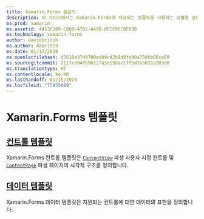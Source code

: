 ```yaml
---
title: Xamarin.Forms 템플릿
description: 이 가이드에서는 Xamarin.Forms에 제공되는 템플릿을 사용하는 방법을 설명합니다. 이 지원에는 사용자 지정 컨트롤 및 페이지의 시각적 구조를 정의하는 컨트롤 템플릿과 지원되는 컨트롤에 대한 데이터의 표현을 정의하는 데이터 템플릿이 포함됩니다.
ms.prod: xamarin
ms.assetid: 4453C209-C068-47D5-A49B-0ECC95C0FB3B
ms.technology: xamarin-forms
author: davidbritch
ms.author: dabritch
ms.date: 01/13/2020
ms.openlocfilehash: d5610a37d4700edb9cd2b9d8fb90a7506b66ca68
ms.sourcegitcommit: 211fed94fb96127a3e158ae1ff5d7eb831a203d8
ms.translationtype: HT
ms.contentlocale: ko-KR
ms.lasthandoff: 01/15/2020
ms.locfileid: "75955689"
---
```

# <a name="xamarinforms-templates"></a>Xamarin.Forms 템플릿

## <a name="control-templatescontrol-templatemd"></a>[컨트롤 템플릿](control-template.md)

Xamarin.Forms 컨트롤 템플릿은 [`ContentView`](xref:Xamarin.Forms.ContentView) 파생 사용자 지정 컨트롤 및 [`ContentPage`](xref:Xamarin.Forms.ContentPage) 파생 페이지의 시각적 구조를 정의합니다.

## <a name="data-templatesdata-templatesindexmd"></a>[데이터 템플릿](data-templates/index.md)

Xamarin.Forms 데이터 템플릿은 지원되는 컨트롤에 대한 데이터의 표현을 정의합니다.
